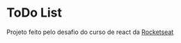 # ToDo List

Projeto feito pelo desafio do curso de react da [Rocketseat](https://github.com/Rocketseat)
